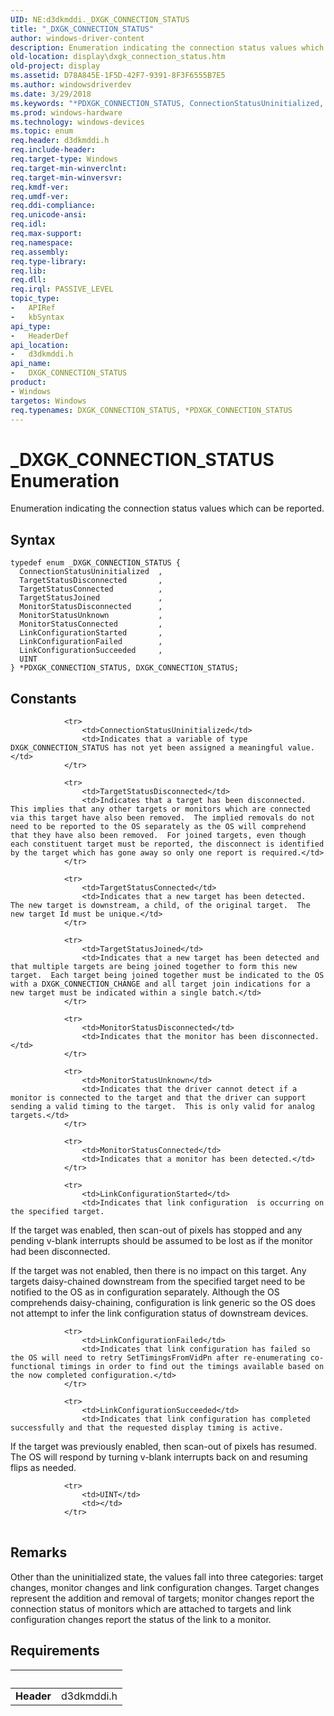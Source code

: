 ```yaml
---
UID: NE:d3dkmddi._DXGK_CONNECTION_STATUS
title: "_DXGK_CONNECTION_STATUS"
author: windows-driver-content
description: Enumeration indicating the connection status values which can be reported.
old-location: display\dxgk_connection_status.htm
old-project: display
ms.assetid: D78A845E-1F5D-42F7-9391-8F3F6555B7E5
ms.author: windowsdriverdev
ms.date: 3/29/2018
ms.keywords: "*PDXGK_CONNECTION_STATUS, ConnectionStatusUninitialized, DXGK_CONNECTION_STATUS, DXGK_CONNECTION_STATUS enumeration [Display Devices], LinkConfigurationFailed, LinkConfigurationStarted, LinkConfigurationSucceeded, MonitorStatusConnected, MonitorStatusDisconnected, MonitorStatusUnknown, TargetStatusConnected, TargetStatusDisconnected, TargetStatusJoined, _DXGK_CONNECTION_STATUS, d3dkmddi/ConnectionStatusUninitialized, d3dkmddi/DXGK_CONNECTION_STATUS, d3dkmddi/LinkConfigurationFailed, d3dkmddi/LinkConfigurationStarted, d3dkmddi/LinkConfigurationSucceeded, d3dkmddi/MonitorStatusConnected, d3dkmddi/MonitorStatusDisconnected, d3dkmddi/MonitorStatusUnknown, d3dkmddi/TargetStatusConnected, d3dkmddi/TargetStatusDisconnected, d3dkmddi/TargetStatusJoined, display.dxgk_connection_status"
ms.prod: windows-hardware
ms.technology: windows-devices
ms.topic: enum
req.header: d3dkmddi.h
req.include-header: 
req.target-type: Windows
req.target-min-winverclnt: 
req.target-min-winversvr: 
req.kmdf-ver: 
req.umdf-ver: 
req.ddi-compliance: 
req.unicode-ansi: 
req.idl: 
req.max-support: 
req.namespace: 
req.assembly: 
req.type-library: 
req.lib: 
req.dll: 
req.irql: PASSIVE_LEVEL
topic_type:
-	APIRef
-	kbSyntax
api_type:
-	HeaderDef
api_location:
-	d3dkmddi.h
api_name:
-	DXGK_CONNECTION_STATUS
product:
- Windows
targetos: Windows
req.typenames: DXGK_CONNECTION_STATUS, *PDXGK_CONNECTION_STATUS
---
```


# _DXGK_CONNECTION_STATUS Enumeration
Enumeration indicating the connection status values which can be reported.

## Syntax
```
typedef enum _DXGK_CONNECTION_STATUS {
  ConnectionStatusUninitialized  ,
  TargetStatusDisconnected       ,
  TargetStatusConnected          ,
  TargetStatusJoined             ,
  MonitorStatusDisconnected      ,
  MonitorStatusUnknown           ,
  MonitorStatusConnected         ,
  LinkConfigurationStarted       ,
  LinkConfigurationFailed        ,
  LinkConfigurationSucceeded     ,
  UINT
} *PDXGK_CONNECTION_STATUS, DXGK_CONNECTION_STATUS;
```

## Constants

<table>
            
                <tr>
                    <td>ConnectionStatusUninitialized</td>
                    <td>Indicates that a variable of type DXGK_CONNECTION_STATUS has not yet been assigned a meaningful value.</td>
                </tr>
            
                <tr>
                    <td>TargetStatusDisconnected</td>
                    <td>Indicates that a target has been disconnected.  This implies that any other targets or monitors which are connected via this target have also been removed.  The implied removals do not need to be reported to the OS separately as the OS will comprehend that they have also been removed.  For joined targets, even though each constituent target must be reported, the disconnect is identified by the target which has gone away so only one report is required.</td>
                </tr>
            
                <tr>
                    <td>TargetStatusConnected</td>
                    <td>Indicates that a new target has been detected.  The new target is downstream, a child, of the original target.  The new target Id must be unique.</td>
                </tr>
            
                <tr>
                    <td>TargetStatusJoined</td>
                    <td>Indicates that a new target has been detected and that multiple targets are being joined together to form this new target.  Each target being joined together must be indicated to the OS with a DXGK_CONNECTION_CHANGE and all target join indications for a new target must be indicated within a single batch.</td>
                </tr>
            
                <tr>
                    <td>MonitorStatusDisconnected</td>
                    <td>Indicates that the monitor has been disconnected.</td>
                </tr>
            
                <tr>
                    <td>MonitorStatusUnknown</td>
                    <td>Indicates that the driver cannot detect if a monitor is connected to the target and that the driver can support sending a valid timing to the target.  This is only valid for analog targets.</td>
                </tr>
            
                <tr>
                    <td>MonitorStatusConnected</td>
                    <td>Indicates that a monitor has been detected.</td>
                </tr>
            
                <tr>
                    <td>LinkConfigurationStarted</td>
                    <td>Indicates that link configuration  is occurring on the specified target.  

If the target was enabled, then scan-out of pixels has stopped and any pending v-blank interrupts should be assumed to be lost as if the monitor had been disconnected.

If the target was not enabled, then there is no impact on this target.  Any targets daisy-chained downstream from the specified target need to be notified to the OS as in configuration separately. Although the OS comprehends daisy-chaining, configuration is link generic so the OS does not attempt to infer the link configuration status of downstream devices.</td>
                </tr>
            
                <tr>
                    <td>LinkConfigurationFailed</td>
                    <td>Indicates that link configuration has failed so the OS will need to retry SetTimingsFromVidPn after re-enumerating co-functional timings in order to find out the timings available based on the now completed configuration.</td>
                </tr>
            
                <tr>
                    <td>LinkConfigurationSucceeded</td>
                    <td>Indicates that link configuration has completed successfully and that the requested display timing is active.

If the target was previously enabled, then scan-out of pixels has resumed.  The OS will respond by turning v-blank interrupts back on and resuming flips as needed.</td>
                </tr>
            
                <tr>
                    <td>UINT</td>
                    <td></td>
                </tr>
</table>

## Remarks

Other than the uninitialized state, the values fall into three categories: target changes, monitor changes and link configuration changes.  Target changes represent the addition and removal of targets; monitor changes report the connection status of monitors which are attached to targets and link configuration changes report the status of the link to a monitor.

## Requirements
| &nbsp; | &nbsp; |
| ---- |:---- |
| **Header** | d3dkmddi.h |